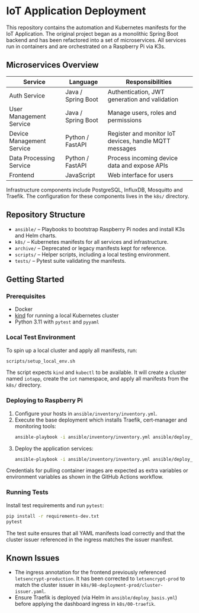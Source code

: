 # IoT Application Deployment

This repository contains the automation and Kubernetes manifests for the IoT Application. The original project began as a monolithic Spring Boot backend and has been refactored into a set of microservices. All services run in containers and are orchestrated on a Raspberry Pi via K3s.

## Microservices Overview

| Service | Language | Responsibilities |
|---------|----------|-----------------|
| Auth Service | Java / Spring Boot | Authentication, JWT generation and validation |
| User Management Service | Java / Spring Boot | Manage users, roles and permissions |
| Device Management Service | Python / FastAPI | Register and monitor IoT devices, handle MQTT messages |
| Data Processing Service | Python / FastAPI | Process incoming device data and expose APIs |
| Frontend | JavaScript | Web interface for users |

Infrastructure components include PostgreSQL, InfluxDB, Mosquitto and Traefik. The configuration for these components lives in the `k8s/` directory.

## Repository Structure

- `ansible/` – Playbooks to bootstrap Raspberry Pi nodes and install K3s and Helm charts.
- `k8s/` – Kubernetes manifests for all services and infrastructure.
- `archive/` – Deprecated or legacy manifests kept for reference.
- `scripts/` – Helper scripts, including a local testing environment.
- `tests/` – Pytest suite validating the manifests.

## Getting Started

### Prerequisites
- Docker
- [kind](https://kind.sigs.k8s.io/) for running a local Kubernetes cluster
- Python 3.11 with `pytest` and `pyyaml`

### Local Test Environment

To spin up a local cluster and apply all manifests, run:

```bash
scripts/setup_local_env.sh
```

The script expects `kind` and `kubectl` to be available. It will create a cluster named `iotapp`, create the `iot` namespace, and apply all manifests from the `k8s/` directory.

### Deploying to Raspberry Pi

1. Configure your hosts in `ansible/inventory/inventory.yml`.
2. Execute the base deployment which installs Traefik, cert‑manager and monitoring tools:
   ```bash
   ansible-playbook -i ansible/inventory/inventory.yml ansible/deploy_basis.yml
   ```
3. Deploy the application services:
   ```bash
   ansible-playbook -i ansible/inventory/inventory.yml ansible/deploy_services.yml
   ```

Credentials for pulling container images are expected as extra variables or environment variables as shown in the GitHub Actions workflow.

### Running Tests

Install test requirements and run `pytest`:

```bash
pip install -r requirements-dev.txt
pytest
```

The test suite ensures that all YAML manifests load correctly and that the cluster issuer referenced in the ingress matches the issuer manifest.

## Known Issues

- The ingress annotation for the frontend previously referenced `letsencrypt-production`. It has been corrected to `letsencrypt-prod` to match the cluster issuer in `k8s/98-deployment-prod/cluster-issuer.yaml`.
- Ensure Traefik is deployed (via Helm in `ansible/deploy_basis.yml`) before applying the dashboard ingress in `k8s/00-traefik`.

